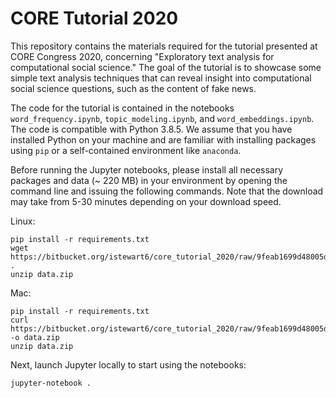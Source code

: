 # CORE Tutorial 2020

This repository contains the materials required for the tutorial presented at CORE Congress 2020, concerning "Exploratory text analysis for computational social science."
The goal of the tutorial is to showcase some simple text analysis techniques that can reveal insight into computational social science questions, such as the content of fake news.

The code for the tutorial is contained in the notebooks `word_frequency.ipynb`, `topic_modeling.ipynb`, and `word_embeddings.ipynb`. 
The code is compatible with Python 3.8.5.
We assume that you have installed Python on your machine and are familiar with installing packages using `pip` or a self-contained environment like `anaconda`.

Before running the Jupyter notebooks, please install all necessary packages and data (~ 220 MB) in your environment by opening the command line and issuing the following commands.
Note that the download may take from 5-30 minutes depending on your download speed.

Linux:
```
pip install -r requirements.txt
wget https://bitbucket.org/istewart6/core_tutorial_2020/raw/9feab1699d48005d9631f277771d91b2075d1256/data.zip . 
unzip data.zip
```

Mac:
```
pip install -r requirements.txt
curl https://bitbucket.org/istewart6/core_tutorial_2020/raw/9feab1699d48005d9631f277771d91b2075d1256/data.zip -o data.zip
unzip data.zip
```

Next, launch Jupyter locally to start using the notebooks:

```
jupyter-notebook .
```
